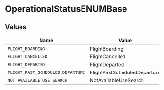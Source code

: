 # OperationalStatusENUMBase


## Values

| Name                              | Value                             |
| --------------------------------- | --------------------------------- |
| `FLIGHT_BOARDING`                 | FlightBoarding                    |
| `FLIGHT_CANCELLED`                | FlightCancelled                   |
| `FLIGHT_DEPARTED`                 | FlightDeparted                    |
| `FLIGHT_PAST_SCHEDULED_DEPARTURE` | FlightPastScheduledDeparture      |
| `NOT_AVAILABLE_USE_SEARCH`        | NotAvailableUseSearch             |